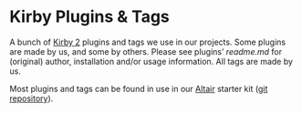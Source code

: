 # Kirby Plugins & Tags 

A bunch of [Kirby 2]() plugins and tags we use in our projects. Some plugins are made by us, and some by others. Please see plugins’ *readme.md* for (original) author, installation and/or usage information. All tags are made by us.

Most plugins and tags can be found in use in our [Altair](http://altair.studiodumbar.com) starter kit ([git repository](https://github.com/studiodumbar/altair)).